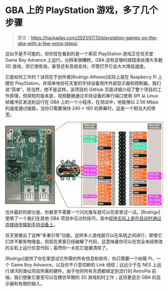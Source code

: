 # GBA 上的 PlayStation 游戏，多了几个步骤

> 原文：<https://hackaday.com/2021/07/13/playstation-games-on-the-gba-with-a-few-extra-steps/>

这似乎是不可能的，但你现在看到的是一个索尼 PlayStation 游戏正在任天堂 Game Boy Advance 上运行。分辨率很糟糕，GBA 没有足够的按钮来处理大多数 3D 游戏，但它很有效。甚至还有音频支持，尽管打开它会大大降低速度。

它是如何工作的？诀窍在于创作者[Rodrigo Alfonso]实际上是在 Raspberry Pi 上模仿 PlayStation，并简单地将任天堂的手持设备用作外部显示器和控制器。我们说“简单”，但当然，绝不是这样。该项目的 GitHub 页面详细介绍了整个项目的工作原理，但简短的版本是，视频数据通过手持设备的串行端口使用 SPI 从 Linux 帧缓冲区发送到运行在 GBA 上的一个小程序。在测试中，他能够以 2.56 Mbps 的速度通过链路，当你只需要保持 240 × 160 的屏幕时，这是一个相当大的带宽。

[![](img/98548a2f6708eba8e5dbc83dfec655aa.png)](https://hackaday.com/wp-content/uploads/2021/07/retrogba_detail.png) 也许最好的部分是，你甚至不需要一个闪光推车就可以在家里试一试。[Rodrigo]使用了一个我们在其他 GBA 项目中见过的技巧，其中[程序实际上是在启动时通过连接线传输到手持设备上](https://hackaday.com/2020/04/21/esp32-refines-game-boy-bluetooth-adapter/)。

任天堂推出了这种“多重引导”功能，这样多人游戏就可以在系统之间进行，即使它们并不都有物理盒，但现在黑客已经破解了代码，这意味着你可以在完全未经修改的主机上运行任意代码；虽然你一关机它就被清除了。

[Rodrigo]提供了你在家尝试它所需的所有信息和软件，你只需要一个树莓 Pi，一个 Game Boy Advance，以及你不介意切断的 Link 线缆；远远少于在 NES 上运行*毁灭*的类似项目所需的硬件。由于他将所有东西都绑定到流行的 RetroPie 前端，我们想象它甚至可以在模仿早期的 2D 游戏机时工作；这将更适合 GBA 的显示器和有限的输入。